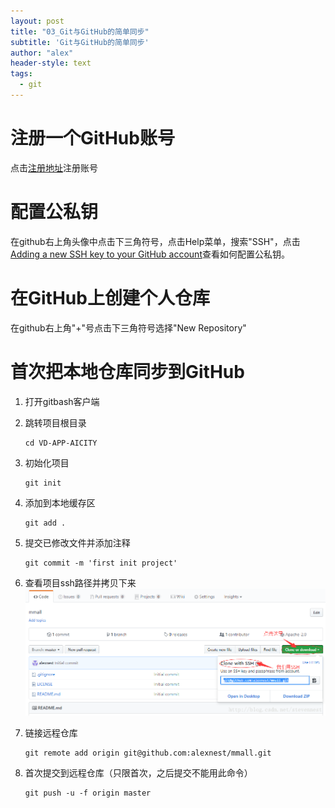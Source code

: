 ```yaml
---
layout: post
title: "03_Git与GitHub的简单同步"
subtitle: 'Git与GitHub的简单同步'
author: "alex"
header-style: text
tags:
  - git
---
```



# 注册一个GitHub账号
  点击[注册地址](https://github.com/join?source=experiment-header-dropdowns-home)注册账号

# 配置公私钥
  在github右上角头像中点击下三角符号，点击Help菜单，搜索"SSH"，点击[Adding a new SSH key to your GitHub account](https://help.github.com/articles/adding-a-new-ssh-key-to-your-github-account/)查看如何配置公私钥。

# 在GitHub上创建个人仓库
  在github右上角"+"号点击下三角符号选择"New Repository"

# 首次把本地仓库同步到GitHub
1.  打开gitbash客户端
2.  跳转项目根目录
    ```
    cd VD-APP-AICITY
    ```
3. 初始化项目
    ```
    git init
    ```
4. 添加到本地缓存区
    ```
    git add .
    ```
5. 提交已修改文件并添加注释
    ```
    git commit -m 'first init project'
    ```
6. 查看项目ssh路径并拷贝下来
   ![ssh](/img/in-post/2019-01-09-git-03-github-syncronize/001.png)

7. 链接远程仓库 
    ```
    git remote add origin git@github.com:alexnest/mmall.git
    ```
8. 首次提交到远程仓库（只限首次，之后提交不能用此命令）
   ```
   git push -u -f origin master
   ```
